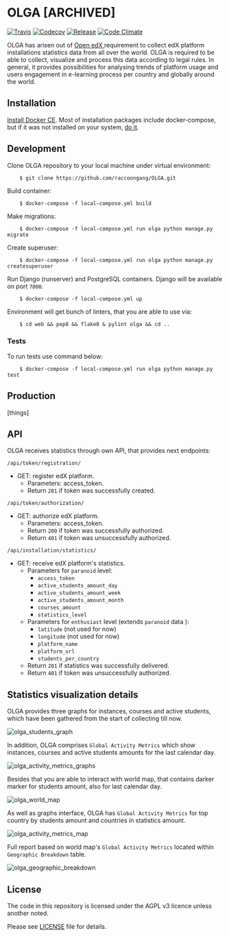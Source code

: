 # OLGA [ARCHIVED]

[![Travis](https://travis-ci.org/raccoongang/OLGA.svg?branch=develop)](https://travis-ci.org/raccoongang/OLGA)
[![Codecov](https://codecov.io/gh/raccoongang/OLGA/branch/develop/graph/badge.svg)](https://codecov.io/gh/raccoongang/OLGA/branch/develop)
[![Release](https://img.shields.io/github/release/raccoongang/OLGA.svg)](https://github.com/raccoongang/OLGA/releases)
[![Code Climate](https://img.shields.io/codeclimate/github/raccoongang/OLGA.svg)](https://codeclimate.com/github/raccoongang/OLGA)

OLGA has arisen out of [Open edX ](https://open.edx.org) requirement to collect edX platform installations
statistics data from all over the world. OLGA is  required to be able to collect, visualize and process this data
according to legal rules. In general, it provides possibilities for analysing trends of platform usage and users
engagement in e-learning process per country and globally around the world.

## Installation

[Install Docker CE](https://www.docker.com/community-edition). 
Most of installation packages include docker-compose, but if it was not installed on your system, [do it](https://docs.docker.com/compose/install). 

## Development

Clone OLGA repository to your local machine under virtual environment:

```
    $ git clone https://github.com/raccoongang/OLGA.git
```

Build container:

```
    $ docker-compose -f local-compose.yml build
```

Make migrations:

```
    $ docker-compose -f local-compose.yml run olga python manage.py migrate
```

Create superuser:

```
    $ docker-compose -f local-compose.yml run olga python manage.py createsuperuser
```

Run Django (runserver) and PostgreSQL containers. Django will be available on port `7000`.

```
    $ docker-compose -f local-compose.yml up
```

Environment will get bunch of linters, that you are able to use via:

```
    $ cd web && pep8 && flake8 & pylint olga && cd ..
```

### Tests

To run tests use command below:

```
    $ docker-compose -f local-compose.yml run olga python manage.py test
```

## Production

[things]

## API

OLGA receives statistics through own API, that provides next endpoints:

`/api/token/registration/`
* GET: register edX platform.
    * Parameters: access_token.
    * Return `201` if token was successfully created.

`/api/token/authorization/`
* GET: authorize edX platform.
    * Parameters: access_token.
    * Return `200` if token was successfully authorized.
    * Return `401` if token was unsuccessfully authorized.
    
`/api/installation/statistics/`
* GET: receive edX platform's statistics.
    * Parameters for `paranoid` level: 
        * `access_token`
        * `active_students_amount_day`
        * `active_students_amount_week`
        * `active_students_amount_month`
        * `courses_amount`
        * `statistics_level`
    * Parameters for `enthusiast` level (extends `paranoid` data ): 
        * `latitude` (not used for now)
        * `longitude` (not used for now)
        * `platform_name`
        * `platform_url`
        * `students_per_country`
    * Return `201` if statistics was successfully delivered.
    * Return `401` if token was unsuccessfully authorized.

## Statistics visualization details

OLGA provides three graphs for instances, courses and active students, which have been gathered from the start of collecting till now.

![olga_students_graph](https://user-images.githubusercontent.com/22666467/27955348-17c4d3dc-631d-11e7-812a-43a5bdffbf90.png)

In addition, OLGA comprises `Global Activity Metrics` which show instances, courses and active students amounts for the last calendar day.

![olga_activity_metrics_graphs](https://user-images.githubusercontent.com/22666467/27955707-b20a647e-631e-11e7-86ef-77a1da22f71c.png)

Besides that you are able to interact with world map, that contains darker marker for students amount, also for last calendar day.

![olga_world_map](https://user-images.githubusercontent.com/22666467/27955282-c92b20aa-631c-11e7-96da-0fec7b25a12a.png)

As well as graphs interface, OLGA has `Global Activity Metrics` for top country by students amount and countries in statistics amount.

![olga_activity_metrics_map](https://user-images.githubusercontent.com/22666467/27955718-c9737042-631e-11e7-8fee-c8dd1803edd8.png)

Full report based on world map's `Global Activity Metrics` located within `Geographic Breakdown` table.

![olga_geographic_breakdown](https://user-images.githubusercontent.com/22666467/27955328-f78b8bba-631c-11e7-9ef9-b7db7cdfa3cd.png)

## License

The code in this repository is licensed under the AGPL v3 licence unless another noted.

Please see [LICENSE](https://github.com/raccoongang/OLGA/blob/master/LICENSE) file for details.

